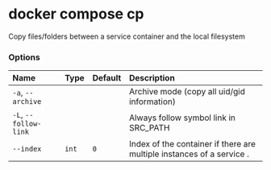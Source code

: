 # docker compose cp

<!---MARKER_GEN_START-->
Copy files/folders between a service container and the local filesystem

### Options

| Name                  | Type  | Default | Description                                                           |
|:----------------------|:------|:--------|:----------------------------------------------------------------------|
| `-a`, `--archive`     |       |         | Archive mode (copy all uid/gid information)                           |
| `-L`, `--follow-link` |       |         | Always follow symbol link in SRC_PATH                                 |
| `--index`             | `int` | `0`     | Index of the container if there are multiple instances of a service . |


<!---MARKER_GEN_END-->

